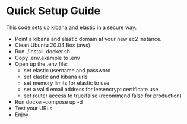 # Quick Setup Guide

This code sets up kibana and elastic in a secure way.

- Point a kibana and elastic domain at your new ec2 instance.
- Clean Ubuntu 20.04 Box (aws).
- Run ./install-docker.sh
- Copy .env.example to .env
- Open up the .env file:
  - set elastic username and password
  - set elastic and kibana urls
  - set memory limits for elastic to use
  - set a valid email address for letsencrypt certificate use
  - set router access to true/false (recommend false for production)
- Run docker-compose up -d
- Test your URLs
- Enjoy

